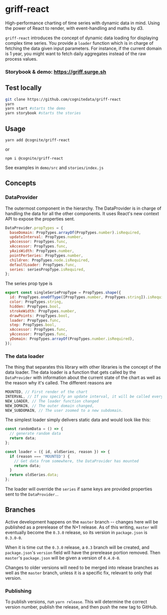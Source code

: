 # griff-react

High-performance charting of time series with dynamic data in mind. Using the
power of React to render, with event-handling and maths by d3.

`griff-react` introduces the concept of dynamic data loading for
displaying complex time series. You provide a `loader` function which is in
charge of fetching the data given input parameters. For instance, if the current
domain is 1 year, you might want to fetch daily aggregates instead of the raw
process values.

### Storybook & demo: https://griff.surge.sh

## Test locally

```sh
git clone https://github.com/cognitedata/griff-react
yarn
yarn start #starts the demo
yarn storybook #starts the stories
```

## Usage

`yarn add @cognite/griff-react`

or

`npm i @cognite/griff-react`

See examples in `demo/src` and `stories/index.js`

## Concepts

### DataProvider

The outermost component in the hierarchy. The DataProvider is in charge of handling the data for all the other components. It uses React's new context API to expose the properties sent.

```js
DataProvider.propTypes = {
  baseDomain: PropTypes.arrayOf(PropTypes.number).isRequired,
  updateInterval: PropTypes.number,
  yAccessor: PropTypes.func,
  xAccessor: PropTypes.func,
  yAxisWidth: PropTypes.number,
  pointPerSeries: PropTypes.number,
  children: PropTypes.node.isRequired,
  defaultLoader: PropTypes.func,
  series: seriesPropType.isRequired,
};
```

The series prop type is

```js
export const singleSeriePropType = PropTypes.shape({
  id: PropTypes.oneOfType([PropTypes.number, PropTypes.string]).isRequired,
  color: PropTypes.string,
  hidden: PropTypes.bool,
  strokeWidth: PropTypes.number,
  drawPoints: PropTypes.bool,
  loader: PropTypes.func,
  step: PropTypes.bool,
  xAccessor: PropTypes.func,
  yAccessor: PropTypes.func,
  yDomain: PropTypes.arrayOf(PropTypes.number.isRequired),
});
```

### The data loader

The thing that separates this library with other libraries is the concept of the data loader. The data loader is a function that gets called by the `DataProvider` with information about the current state of the chart as well as the reason why it's called. The different reasons are

```js
MOUNTED, // First render of the chart
INTERVAL, // If you specify an update interval, it will be called every n seconds
NEW_LOADER, // The loader function changed
NEW_DOMAIN, // The outer domain changed,
NEW_SUBDOMAIN, // The user zoomed to a new subdomain.
```

The simplest loader simply delivers static data and would look like this:

```js
const randomData = () => {
  // generate random data
  return data;
};

const loader = ({ id, oldSeries, reason }) => {
  if (reason === 'MOUNTED') {
    // Get data from somewhere, the DataProvider has mounted
    return data;
  }
  return oldSeries.data;
};
```

The loader will override the `series` if same keys are provided properties sent to the `DataProvider.`.

## Branches

Active development happens on the `master` branch -- changes here will be published as a prerelease of the N+1 release.
As of this writing, `master` will eventually become the `0.3.0` release, so its version in `package.json` is `0.3.0-0`.

When it is time cut the `0.3.0` release, a `0.3` branch will be created, and `package.json`'s `version` field will have the prerelease portion removed.
Then `master`'s `package.json` will be given a version of `0.4.0-0`.

Changes to older versions will need to be merged into release branches as well as the `master` branch, unless it is a specific fix, relevant to only that version.

### Publishing

To publish versions, run `yarn release`.
This will determine the correct version number, publish the release, and then push the new tag to GitHub.
